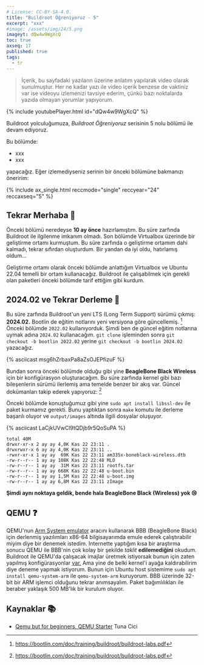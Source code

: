 ```yaml
---
# License: CC-BY-SA-4.0.
title: "Buildroot Öğreniyoruz - 5"
excerpt: "xxx"
#image: /assets/img/24/5.png
imageyt: dQw4w9WgXcQ
toc: true
axseq: 17
published: true
tags:
  - tr
---
```


> İçerik, bu sayfadaki yazıların üzerine anlatım yapılarak video olarak
> sunulmuştur. Her ne kadar yazı ile video içerik benzese de vaktiniz var ise
> videoyu izlemenizi tavsiye ederim, çünkü bazı noktalarda yazıda olmayan
> yorumlar yapıyorum.

{% include youtubePlayer.html id="dQw4w9WgXcQ" %}

Buildroot yolculuğumuza, *Buildroot Öğreniyoruz* serisinin 5 nolu bölümü ile devam
ediyoruz.

Bu bölümde:

- xxx
- xxx

yapacağız. Eğer izlemediyseniz serinin bir önceki bölümüne bakmanızı öneririm:

{% include ax_single.html reccmode="single" reccyear="24" reccaxseq="5" %}

## Tekrar Merhaba 👋

Önceki bölümü neredeyse **10 ay önce** hazırlamıştım. Bu süre zarfında Buildroot
ile ilgilenme imkanım olmadı. Son bölümde Virtualbox üzerinde bir geliştirme
ortamı kurmuştum. Bu süre zarfında o geliştirme ortamım dahi kalmadı, tekrar
sıfırdan oluşturdum. Bir yandan da iyi oldu, hatırlamış oldum…

Geliştirme ortamı olarak önceki bölümde anlattığım Virtualbox ve Ubuntu 22.04
temelli bir ortam kullanacağız. Buildroot ile çalışabilmek için gerekli olan
paketleri önceki bölümde tarif ettiğim gibi kurdum.

## 2024.02 ve Tekrar Derleme 🔨

Bu süre zarfında Buildroot'un yeni LTS (Long Term Support) sürümü çıkmış:
**2024.02.** Bootlin de eğitim notlarını yeni versiyona göre güncellemiş. [^1f]
Önceki bölümde `2022.02` kullanıyorduk. Şimdi ben de güncel eğitim notlarına
uymak adına `2024.02` kullanacağım. `git clone` işleminden sonra
`git checkout -b bootlin 2022.02` yerine
`git checkout -b bootlin 2024.02` yazacağız.

{% asciicast msg6hZrbaxPa8aZsOJEPfizuF %}

Bundan sonra önceki bölümde olduğu gibi yine **BeagleBone Black Wireless** için
bir konfigürasyon oluşturacağım. Bu süre zarfında kernel gibi bazı bileşenlerin
sürümü ilerlemiş ama temelde benzer bir akış var. Güncel dokümanları takip
ederek yapıyoruz: [^1f]

Önceki bölümde konuştuğumuz gibi yine `sudo apt install libssl-dev` ile paket
kurmamız gerekti. Bunu yaptıktan sonra `make` komutu ile derleme başarılı oluyor
ve `output/images` altında ilgili dosyalar oluşuyor.

{% asciicast LaCjkUVwCl9tQDjb9r5QoSuPA %}

```text
total 40M
drwxr-xr-x 2 ay ay 4,0K Kas 22 23:11 .
drwxrwxr-x 6 ay ay 4,0K Kas 22 23:11 ..
-rwxr-xr-x 1 ay ay  69K Kas 22 23:11 am335x-boneblack-wireless.dtb
-rw-r--r-- 1 ay ay 108K Kas 22 22:48 MLO
-rw-r--r-- 1 ay ay  31M Kas 22 23:11 rootfs.tar
-rw-r--r-- 1 ay ay 668K Kas 22 22:48 u-boot.bin
-rw-r--r-- 1 ay ay 1,5M Kas 22 22:48 u-boot.img
-rw-r--r-- 1 ay ay 6,8M Kas 22 23:11 zImage
```

**Şimdi aynı noktaya geldik, bende hala BeagleBone Black (Wireless) yok 😢**

## QEMU ❓

QEMU'nun [Arm System
emulator](https://www.qemu.org/docs/master/system/target-arm.html) aracını
kullanarak BBB (BeagleBone Black) için derlenmiş yazılımları x86-64
bilgisayarımda emule ederek çalıştırabilir miyim diye bir denemek istedim.
Internette yaptığım kısa bir araştırma sonucu QEMU ile BBB'nin çok kolay bir
şekilde *taklit* **edilemediğini** okudum. Buildroot ile QEMU'da çalışacak
imajlar üretmek istiyorsak bunun için zaten yapılmış konfigürasyonlar
[var.](https://github.com/buildroot/buildroot/blob/master/configs/qemu_aarch64_virt_defconfig)
Ama yine de belki kernel'i ayağa kaldırabilirim diye deneme yapmak istiyorum.
Bunun için Ubuntu host sistemime `sudo apt install qemu-system-arm` ile
`qemu-system-arm` kuruyorum. BBB üzerinde 32-bit bir ARM işlemci olduğunu
tekrar anımsayalım. Paket bağımlılıkları ile beraber yaklaşık 500 MB'lık bir
kurulum oluyor.

## Kaynaklar 📚

- [Qemu but for beginners, QEMU Starter](https://github.com/TunaCici/QEMU_Starter)
  Tuna Cici

[^1f]: <https://bootlin.com/doc/training/buildroot/buildroot-labs.pdf>
